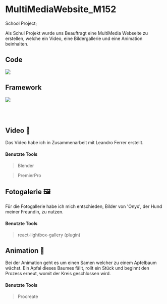 # MultiMediaWebsite_M152 
School Project; 

Als Schul Projekt wurde uns Beauftragt eine MultiMedia Webseite zu erstellen, welche ein Video, eine Bildergallerie und eine Animation beinhalten. 

## Code

<img src="https://camo.githubusercontent.com/3aaee8bf7885dcf0cea8a5647c4514b7d800b1a730d38bce7dadf6bff883378d/68747470733a2f2f696d672e736869656c64732e696f2f7374617469632f76313f7374796c653d666f722d7468652d6261646765266d6573736167653d4a61766153637269707426636f6c6f723d323232323232266c6f676f3d4a617661536372697074266c6f676f436f6c6f723d463744463145266c6162656c3d" /> 

## Framework

<img src="https://camo.githubusercontent.com/d96a01edb67770ddc4a8794895b4e2c1fab10e9fab40060b287bcb3448915a01/68747470733a2f2f696d672e736869656c64732e696f2f7374617469632f76313f7374796c653d666f722d7468652d6261646765266d6573736167653d5669746526636f6c6f723d363436434646266c6f676f3d56697465266c6f676f436f6c6f723d464646464646266c6162656c3d" /> 

<br> <br/>

## Video 🎥
Das Video habe ich in Zusammenarbeit mit Leandro Ferrer erstellt. 

#### Benutzte Tools
> Blender

> PremierPro

## Fotogalerie 🖼️
Für die Fotogallerie habe ich mich entschieden, Bilder von 'Onyx', der Hund meiner Freundin, zu nutzen. 

#### Benutzte Tools
> react-lightbox-gallery  (plugin)

## Animation 🌳
Bei der Animation geht
            es um einen Samen welcher zu einem Apfelbaum wächst. Ein Apfal
            dieses Baumes fällt, rollt ein Stück und beginnt den Prozess erneut,
            womit der Kreis geschlossen wird.
            
#### Benutzte Tools
> Procreate 
